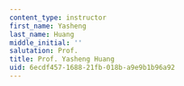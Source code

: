 ```yaml
---
content_type: instructor
first_name: Yasheng
last_name: Huang
middle_initial: ''
salutation: Prof.
title: Prof. Yasheng Huang
uid: 6ecdf457-1688-21fb-018b-a9e9b1b96a92
---
```

